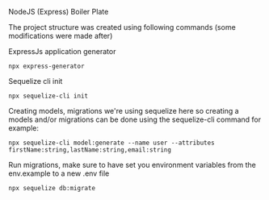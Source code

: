 NodeJS (Express) Boiler Plate   

The project structure was created using following commands (some modifications were made after)   
   
ExpressJs application generator   
```
npx express-generator
```   
   
Sequelize cli init
```
npx sequelize-cli init
```   
   
Creating models, migrations we're using sequelize here so creating a models and/or migrations can be done using the sequelize-cli command for example:
```
npx sequelize-cli model:generate --name user --attributes firstName:string,lastName:string,email:string
```   
   
Run migrations, make sure to have set you environment variables from the env.example to a new .env file   
```
npx sequelize db:migrate
```   
   

